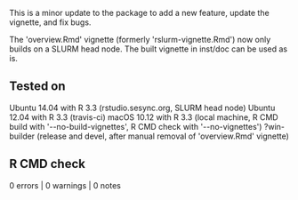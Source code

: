 This is a minor update to the package to add a new feature, update the vignette, and fix bugs.

The 'overview.Rmd' vignette (formerly 'rslurm-vignette.Rmd') now only builds on a SLURM head node. The built vignette in inst/doc can be used as is.

## Tested on

Ubuntu 14.04 with R 3.3 (rstudio.sesync.org, SLURM head node)
Ubuntu 12.04 with R 3.3 (travis-ci)
macOS 10.12 with R 3.3 (local machine, R CMD build with '--no-build-vignettes', R CMD check with '--no-vignettes')
?win-builder (release and devel, after manual removal of 'overview.Rmd' vignette)

## R CMD check

0 errors | 0 warnings | 0 notes